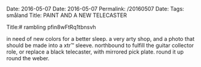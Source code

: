 Date: 2016-05-07
Date: 2016-05-07
Permalink: /20160507
Date: 
Tags: småland
Title: PAINT AND A NEW TELECASTER
  
Title:# rambling pfin8wFtRq1tbnsvh 
  
in need of new colors for a better sleep. a very arty shop, and a photo that should be made into a xtr™ sleeve. northbound to fulfill the guitar collector role, or replace a black telecaster, with mirrored pick plate. round it up round the weber.  
